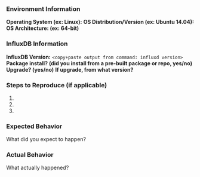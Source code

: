 ### Environment Information

**Operating System (ex: Linux):** 
**OS Distribution/Version (ex: Ubuntu 14.04):**
**OS Architecture: (ex: 64-bit)**

### InfluxDB Information

**InfluxDB Version:** `<copy+paste output from command: influxd version>`
**Package install? (did you install from a pre-built package or repo, yes/no)**
**Upgrade? (yes/no)**
**If upgrade, from what version?**

### Steps to Reproduce (if applicable)

1. 
2. 
3. 

### Expected Behavior

What did you expect to happen?

### Actual Behavior

What actually happened?

